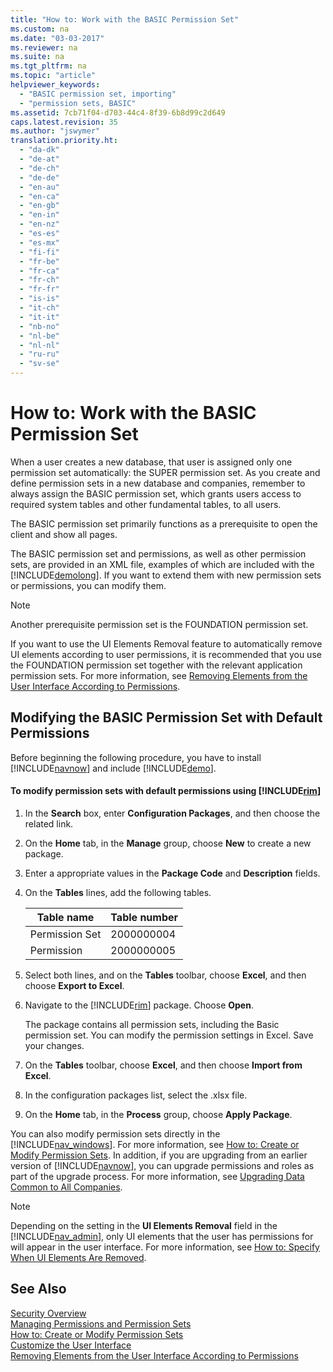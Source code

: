 ```yaml
---
title: "How to: Work with the BASIC Permission Set"
ms.custom: na
ms.date: "03-03-2017"
ms.reviewer: na
ms.suite: na
ms.tgt_pltfrm: na
ms.topic: "article"
helpviewer_keywords: 
  - "BASIC permission set, importing"
  - "permission sets, BASIC"
ms.assetid: 7cb71f04-d703-44c4-8f39-6b8d99c2d649
caps.latest.revision: 35
ms.author: "jswymer"
translation.priority.ht: 
  - "da-dk"
  - "de-at"
  - "de-ch"
  - "de-de"
  - "en-au"
  - "en-ca"
  - "en-gb"
  - "en-in"
  - "en-nz"
  - "es-es"
  - "es-mx"
  - "fi-fi"
  - "fr-be"
  - "fr-ca"
  - "fr-ch"
  - "fr-fr"
  - "is-is"
  - "it-ch"
  - "it-it"
  - "nb-no"
  - "nl-be"
  - "nl-nl"
  - "ru-ru"
  - "sv-se"
---
```

# How to: Work with the BASIC Permission Set
When a user creates a new database, that user is assigned only one permission set automatically: the SUPER permission set. As you create and define permission sets in a new database and companies, remember to always assign the BASIC permission set, which grants users access to required system tables and other fundamental tables, to all users.  
  
 The BASIC permission set primarily functions as a prerequisite to open the client and show all pages.  
  
 The BASIC permission set and permissions, as well as other permission sets, are provided in an XML file, examples of which are included with the [!INCLUDE[demolong](../ApplicationDesign/includes/demolong_md.md)]. If you want to extend them with new permission sets or permissions, you can modify them.  
  
> [!NOTE]  
>  Another prerequisite permission set is the FOUNDATION permission set.  
>   
>  If you want to use the UI Elements Removal feature to automatically remove UI elements according to user permissions, it is recommended that you use the FOUNDATION permission set together with the relevant application permission sets. For more information, see [Removing Elements from the User Interface According to Permissions](../SetupAndAdministration/removing-elements-from-the-user-interface-according-to-permissions.md).  
  
## Modifying the BASIC Permission Set with Default Permissions  
 Before beginning the following procedure, you have to install [!INCLUDE[navnow](../ApplicationDesign/includes/navnow_md.md)] and include [!INCLUDE[demo](../ApplicationDesign/includes/demo_md.md)].  
  
#### To modify permission sets with default permissions using [!INCLUDE[rim](../Roles/includes/rim_md.md)]  
  
1.  In the **Search** box, enter **Configuration Packages**, and then choose the related link.  
  
2.  On the **Home** tab, in the **Manage** group, choose **New** to create a new package.  
  
3.  Enter a appropriate values in the **Package Code** and **Description** fields.  
  
4.  On the **Tables** lines, add the following tables.  
  
    |Table name|Table number|  
    |----------------|------------------|  
    |Permission Set|2000000004|  
    |Permission|2000000005|  
  
5.  Select both lines, and on the **Tables** toolbar, choose **Excel**, and then choose **Export to Excel**.  
  
6.  Navigate to the [!INCLUDE[rim](../Roles/includes/rim_md.md)] package. Choose **Open**.  
  
     The package contains all permission sets, including the Basic permission set. You can modify the permission settings in Excel. Save your changes.  
  
7.  On the **Tables** toolbar, choose **Excel**, and then choose **Import from Excel**.  
  
8.  In the configuration packages list, select the .xlsx file.  
  
9. On the **Home** tab, in the **Process** group, choose **Apply Package**.  
  
 You can also modify permission sets directly in the [!INCLUDE[nav_windows](../BusinessFunctionality/IntegratingWithMicrosoftOffice/includes/nav_windows_md.md)]. For more information, see [How to: Create or Modify Permission Sets](../Topic/How%20to:%20Create%20or%20Modify%20Permission%20Sets.md). In addition, if you are upgrading from an earlier version of [!INCLUDE[navnow](../ApplicationDesign/includes/navnow_md.md)], you can upgrade permissions and roles as part of the upgrade process. For more information, see [Upgrading Data Common to All Companies](../Topic/Upgrading%20Data%20Common%20to%20All%20Companies.md).  
  
> [!NOTE]  
>  Depending on the setting in the **UI Elements Removal** field in the [!INCLUDE[nav_admin](../BusinessFunctionality/LoggingAndTrackingEmailInteractions/includes/nav_admin_md.md)], only UI elements that the user has permissions for will appear in the user interface. For more information, see [How to: Specify When UI Elements Are Removed](../Topic/How%20to:%20Specify%20When%20UI%20Elements%20Are%20Removed.md).  
  
## See Also  
 [Security Overview](../Topic/Security%20Overview.md)   
 [Managing Permissions and Permission Sets](../Topic/Managing%20Permissions%20and%20Permission%20Sets.md)   
 [How to: Create or Modify Permission Sets](../Topic/How%20to:%20Create%20or%20Modify%20Permission%20Sets.md)   
 [Customize the User Interface](../SetupAndAdministration/customize-the-user-interface.md)   
 [Removing Elements from the User Interface According to Permissions](../SetupAndAdministration/removing-elements-from-the-user-interface-according-to-permissions.md)